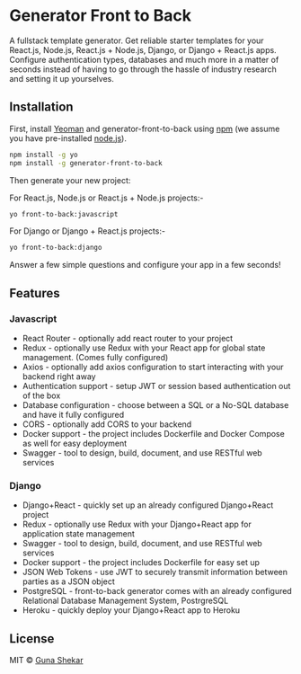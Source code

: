 # Generator Front to Back

A fullstack template generator. Get reliable starter templates for your React.js, Node.js, React.js + Node.js, Django, or Django + React.js apps. Configure authentication types, databases and much more in a matter of seconds instead of having to go through the hassle of industry research and setting it up yourselves.

## Installation

First, install [Yeoman](http://yeoman.io) and generator-front-to-back using [npm](https://www.npmjs.com/package/generator-front-to-back) (we assume you have pre-installed [node.js](https://nodejs.org/)).

```bash
npm install -g yo
npm install -g generator-front-to-back
```

Then generate your new project:

For React.js, Node.js or React.js + Node.js projects:-

```bash
yo front-to-back:javascript
```

For Django or Django + React.js projects:-

```bash
yo front-to-back:django
```

Answer a few simple questions and configure your app in a few seconds!

## Features

### Javascript

- React Router - optionally add react router to your project
- Redux - optionally use Redux with your React app for global state management. (Comes fully configured)
- Axios - optionally add axios configuration to start interacting with your backend right away
- Authentication support - setup JWT or session based authentication out of the box
- Database configuration - choose between a SQL or a No-SQL database and have it fully configured
- CORS - optionally add CORS to your backend
- Docker support - the project includes Dockerfile and Docker Compose as well for easy deployment
- Swagger - tool to design, build, document, and use RESTful web services

### Django 

- Django+React - quickly set up an already configured Django+React project 
- Redux - optionally use Redux with your Django+React app for application state management
- Swagger - tool to design, build, document, and use RESTful web services 
- Docker support - the project includes Dockerfile for easy set up 
- JSON Web Tokens - use JWT to securely transmit information between parties as a JSON object 
- PostgreSQL - front-to-back generator comes with an already configured Relational Database Management System, PostrgreSQL  
- Heroku - quickly deploy your Django+React app to Heroku

## License

MIT © [Guna Shekar]()
